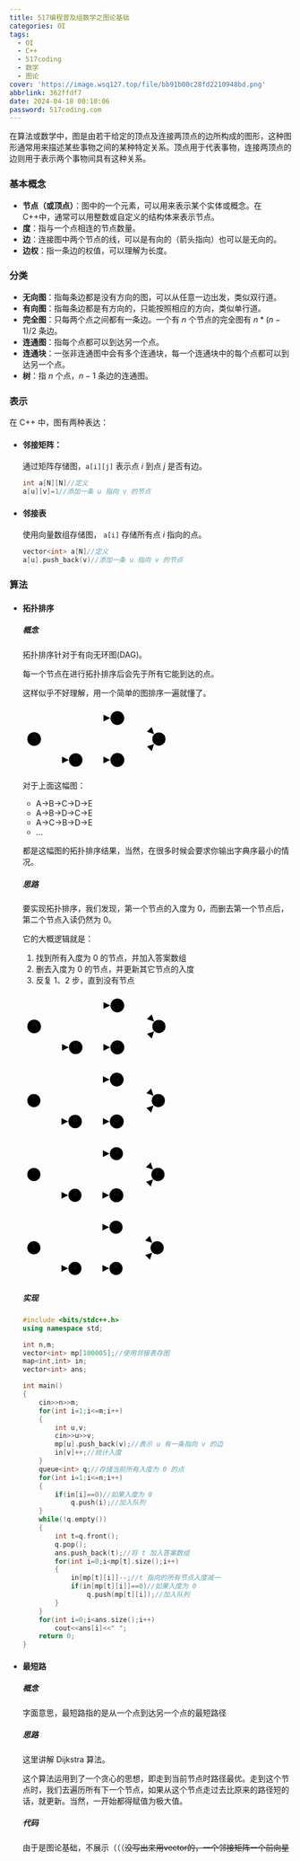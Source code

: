 ```yaml
---
title: 517编程普及组数学之图论基础
categories: OI
tags:
  - OI
  - C++
  - 517coding
  - 数学
  - 图论
cover: 'https://image.wsq127.top/file/bb91b00c28fd2210948bd.png'
abbrlink: 362ffdf7
date: 2024-04-18 00:10:06
password: 517coding.com
---
```

在算法或数学中，图是由若干给定的顶点及连接两顶点的边所构成的图形，这种图形通常用来描述某些事物之间的某种特定关系。顶点用于代表事物，连接两顶点的边则用于表示两个事物间具有这种关系。

### 基本概念

* **节点（或顶点）**：图中的一个元素，可以用来表示某个实体或概念。在C++中，通常可以用整数或自定义的结构体来表示节点。
* **度**：指与一个点相连的节点数量。
* **边**：连接图中两个节点的线，可以是有向的（箭头指向）也可以是无向的。
* **边权**：指一条边的权值，可以理解为长度。

### 分类

* **无向图**：指每条边都是没有方向的图，可以从任意一边出发，类似双行道。
* **有向图**：指每条边都是有方向的，只能按照相应的方向，类似单行道。
* **完全图**：只每两个点之间都有一条边。一个有 $n$ 个节点的完全图有 $n*(n-1)/2$ 条边。
* **连通图**：指每个点都可以到达另一个点。
* **连通块**：一张非连通图中会有多个连通块，每一个连通块中的每个点都可以到达另一个点。
* **树**：指 $n$ 个点，$n-1$ 条边的连通图。

### 表示

在 C++ 中，图有两种表达：

* #### 邻接矩阵：

    通过矩阵存储图，`a[i][j]` 表示点 $i$ 到点 $j$​ 是否有边。

    ```c++
    int a[N][N]//定义
    a[u][v]=1//添加一条 u 指向 v 的节点
    ```

    

* #### 邻接表

    使用向量数组存储图， `a[i]` 存储所有点 $i$​​ 指向的点。

    ```C++
    vector<int> a[N]//定义
    a[u].push_back(v)//添加一条 u 指向 v 的节点
    ```

    

### 算法

* #### 拓扑排序

    ##### 概念

    拓扑排序针对于有向无环图(DAG)。

    每一个节点在进行拓扑排序后会先于所有它能到达的点。

    这样似乎不好理解，用一个简单的图排序一遍就懂了。

    <svg id="mermaidChart0" width="100%" xmlns="http://www.w3.org/2000/svg" xmlns:xlink="http://www.w3.org/1999/xlink" style="max-width: 262.875px; margin: auto;" viewBox="-8 -9.3125 262.875 117.88671875" role="graphics-document document" aria-roledescription="flowchart-v2"><style>#mermaidChart0{font-family:"trebuchet ms",verdana,arial,sans-serif;font-size:16px;fill:#ccc;}#mermaidChart0 .error-icon{fill:#a44141;}#mermaidChart0 .error-text{fill:#ddd;stroke:#ddd;}#mermaidChart0 .edge-thickness-normal{stroke-width:2px;}#mermaidChart0 .edge-thickness-thick{stroke-width:3.5px;}#mermaidChart0 .edge-pattern-solid{stroke-dasharray:0;}#mermaidChart0 .edge-pattern-dashed{stroke-dasharray:3;}#mermaidChart0 .edge-pattern-dotted{stroke-dasharray:2;}#mermaidChart0 .marker{fill:lightgrey;stroke:lightgrey;}#mermaidChart0 .marker.cross{stroke:lightgrey;}#mermaidChart0 svg{font-family:"trebuchet ms",verdana,arial,sans-serif;font-size:16px;}#mermaidChart0 .label{font-family:"trebuchet ms",verdana,arial,sans-serif;color:#ccc;}#mermaidChart0 .cluster-label text{fill:#F9FFFE;}#mermaidChart0 .cluster-label span,#mermaidChart0 p{color:#F9FFFE;}#mermaidChart0 .label text,#mermaidChart0 span,#mermaidChart0 p{fill:#ccc;color:#ccc;}#mermaidChart0 .node rect,#mermaidChart0 .node circle,#mermaidChart0 .node ellipse,#mermaidChart0 .node polygon,#mermaidChart0 .node path{fill:#1f2020;stroke:#81B1DB;stroke-width:1px;}#mermaidChart0 .flowchart-label text{text-anchor:middle;}#mermaidChart0 .node .label{text-align:center;}#mermaidChart0 .node.clickable{cursor:pointer;}#mermaidChart0 .arrowheadPath{fill:lightgrey;}#mermaidChart0 .edgePath .path{stroke:lightgrey;stroke-width:2.0px;}#mermaidChart0 .flowchart-link{stroke:lightgrey;fill:none;}#mermaidChart0 .edgeLabel{background-color:hsl(0, 0%, 34.4117647059%);text-align:center;}#mermaidChart0 .edgeLabel rect{opacity:0.5;background-color:hsl(0, 0%, 34.4117647059%);fill:hsl(0, 0%, 34.4117647059%);}#mermaidChart0 .labelBkg{background-color:rgba(87.75, 87.75, 87.75, 0.5);}#mermaidChart0 .cluster rect{fill:hsl(180, 1.5873015873%, 28.3529411765%);stroke:rgba(255, 255, 255, 0.25);stroke-width:1px;}#mermaidChart0 .cluster text{fill:#F9FFFE;}#mermaidChart0 .cluster span,#mermaidChart0 p{color:#F9FFFE;}#mermaidChart0 div.mermaidTooltip{position:absolute;text-align:center;max-width:200px;padding:2px;font-family:"trebuchet ms",verdana,arial,sans-serif;font-size:12px;background:hsl(20, 1.5873015873%, 12.3529411765%);border:1px solid rgba(255, 255, 255, 0.25);border-radius:2px;pointer-events:none;z-index:100;}#mermaidChart0 .flowchartTitleText{text-anchor:middle;font-size:18px;fill:#ccc;}#mermaidChart0 :root{--mermaid-alt-font-family:sans-serif;}</style><g><marker id="mermaidChart0_flowchart-pointEnd" class="marker flowchart" viewBox="0 0 10 10" refX="6" refY="5" markerUnits="userSpaceOnUse" markerWidth="12" markerHeight="12" orient="auto"><path d="M 0 0 L 10 5 L 0 10 z" class="arrowMarkerPath" style="stroke-width: 1; stroke-dasharray: 1, 0;"></path></marker><marker id="mermaidChart0_flowchart-pointStart" class="marker flowchart" viewBox="0 0 10 10" refX="4.5" refY="5" markerUnits="userSpaceOnUse" markerWidth="12" markerHeight="12" orient="auto"><path d="M 0 5 L 10 10 L 10 0 z" class="arrowMarkerPath" style="stroke-width: 1; stroke-dasharray: 1, 0;"></path></marker><marker id="mermaidChart0_flowchart-circleEnd" class="marker flowchart" viewBox="0 0 10 10" refX="11" refY="5" markerUnits="userSpaceOnUse" markerWidth="11" markerHeight="11" orient="auto"><circle cx="5" cy="5" r="5" class="arrowMarkerPath" style="stroke-width: 1; stroke-dasharray: 1, 0;"></circle></marker><marker id="mermaidChart0_flowchart-circleStart" class="marker flowchart" viewBox="0 0 10 10" refX="-1" refY="5" markerUnits="userSpaceOnUse" markerWidth="11" markerHeight="11" orient="auto"><circle cx="5" cy="5" r="5" class="arrowMarkerPath" style="stroke-width: 1; stroke-dasharray: 1, 0;"></circle></marker><marker id="mermaidChart0_flowchart-crossEnd" class="marker cross flowchart" viewBox="0 0 11 11" refX="12" refY="5.2" markerUnits="userSpaceOnUse" markerWidth="11" markerHeight="11" orient="auto"><path d="M 1,1 l 9,9 M 10,1 l -9,9" class="arrowMarkerPath" style="stroke-width: 2; stroke-dasharray: 1, 0;"></path></marker><marker id="mermaidChart0_flowchart-crossStart" class="marker cross flowchart" viewBox="0 0 11 11" refX="-1" refY="5.2" markerUnits="userSpaceOnUse" markerWidth="11" markerHeight="11" orient="auto"><path d="M 1,1 l 9,9 M 10,1 l -9,9" class="arrowMarkerPath" style="stroke-width: 2; stroke-dasharray: 1, 0;"></path></marker><g class="root"><g class="clusters"></g><g class="edgePaths"><path d="M20.844,58.286L49.438,86.977L69.138,86.977" id="L-A-B-0" class=" edge-thickness-normal edge-pattern-solid flowchart-link LS-A LE-B" style="fill:none;" marker-end="url(#mermaidChart0_flowchart-pointEnd)"></path><path d="M20.844,40.976L49.438,12.285L86.465,12.285L123.492,12.285L143.313,12.285" id="L-A-C-0" class=" edge-thickness-normal edge-pattern-solid flowchart-link LS-A LE-C" style="fill:none;" marker-end="url(#mermaidChart0_flowchart-pointEnd)"></path><path d="M98.492,86.977L123.492,86.977L143.192,86.977" id="L-B-D-0" class=" edge-thickness-normal edge-pattern-solid flowchart-link LS-B LE-D" style="fill:none;" marker-end="url(#mermaidChart0_flowchart-pointEnd)"></path><path d="M173.184,12.285L198.305,12.285L223.101,37.459" id="L-C-E-0" class=" edge-thickness-normal edge-pattern-solid flowchart-link LS-C LE-E" style="fill:none;" marker-end="url(#mermaidChart0_flowchart-pointEnd)"></path><path d="M173.305,86.977L198.305,86.977L223.101,61.803" id="L-D-E-0" class=" edge-thickness-normal edge-pattern-solid flowchart-link LS-D LE-E" style="fill:none;" marker-end="url(#mermaidChart0_flowchart-pointEnd)"></path></g><g class="edgeLabels"><g class="edgeLabel"><g class="label" transform="translate(0, 0)"><foreignObject width="0" height="0"><div xmlns="http://www.w3.org/1999/xhtml" style="display: inline-block; white-space: nowrap;"><span class="edgeLabel"></span></div></foreignObject></g></g><g class="edgeLabel"><g class="label" transform="translate(0, 0)"><foreignObject width="0" height="0"><div xmlns="http://www.w3.org/1999/xhtml" style="display: inline-block; white-space: nowrap;"><span class="edgeLabel"></span></div></foreignObject></g></g><g class="edgeLabel"><g class="label" transform="translate(0, 0)"><foreignObject width="0" height="0"><div xmlns="http://www.w3.org/1999/xhtml" style="display: inline-block; white-space: nowrap;"><span class="edgeLabel"></span></div></foreignObject></g></g><g class="edgeLabel"><g class="label" transform="translate(0, 0)"><foreignObject width="0" height="0"><div xmlns="http://www.w3.org/1999/xhtml" style="display: inline-block; white-space: nowrap;"><span class="edgeLabel"></span></div></foreignObject></g></g><g class="edgeLabel"><g class="label" transform="translate(0, 0)"><foreignObject width="0" height="0"><div xmlns="http://www.w3.org/1999/xhtml" style="display: inline-block; white-space: nowrap;"><span class="edgeLabel"></span></div></foreignObject></g></g></g><g class="nodes"><g class="node default default flowchart-label" id="flowchart-A-0" transform="translate(12.21875, 49.630859375)"><circle style="" rx="0" ry="0" r="12.21875" width="24.4375" height="42.1953125"></circle><g class="label" style="" transform="translate(-4.71875, -13.59765625)"><rect></rect><foreignObject width="9.4375" height="27.1953125"><div xmlns="http://www.w3.org/1999/xhtml" style="display: inline-block; white-space: nowrap;"><span class="nodeLabel">A</span></div></foreignObject></g></g><g class="node default default flowchart-label" id="flowchart-B-1" transform="translate(86.46484375, 86.9765625)"><circle style="" rx="0" ry="0" r="12.02734375" width="24.0546875" height="42.1953125"></circle><g class="label" style="" transform="translate(-4.52734375, -13.59765625)"><rect></rect><foreignObject width="9.0546875" height="27.1953125"><div xmlns="http://www.w3.org/1999/xhtml" style="display: inline-block; white-space: nowrap;"><span class="nodeLabel">B</span></div></foreignObject></g></g><g class="node default default flowchart-label" id="flowchart-C-2" transform="translate(160.8984375, 12.28515625)"><circle style="" rx="0" ry="0" r="12.28515625" width="24.5703125" height="42.1953125"></circle><g class="label" style="" transform="translate(-4.78515625, -13.59765625)"><rect></rect><foreignObject width="9.5703125" height="27.1953125"><div xmlns="http://www.w3.org/1999/xhtml" style="display: inline-block; white-space: nowrap;"><span class="nodeLabel">C</span></div></foreignObject></g></g><g class="node default default flowchart-label" id="flowchart-D-3" transform="translate(160.8984375, 86.9765625)"><circle style="" rx="0" ry="0" r="12.40625" width="24.8125" height="42.1953125"></circle><g class="label" style="" transform="translate(-4.90625, -13.59765625)"><rect></rect><foreignObject width="9.8125" height="27.1953125"><div xmlns="http://www.w3.org/1999/xhtml" style="display: inline-block; white-space: nowrap;"><span class="nodeLabel">D</span></div></foreignObject></g></g><g class="node default default flowchart-label" id="flowchart-E-4" transform="translate(235.08984375, 49.630859375)"><circle style="" rx="0" ry="0" r="11.78515625" width="23.5703125" height="42.1953125"></circle><g class="label" style="" transform="translate(-4.28515625, -13.59765625)"><rect></rect><foreignObject width="8.5703125" height="27.1953125"><div xmlns="http://www.w3.org/1999/xhtml" style="display: inline-block; white-space: nowrap;"><span class="nodeLabel">E</span></div></foreignObject></g></g></g></g></g></svg>

    

    对于上面这幅图：

    * A->B->C->D->E
    * A->B->D->C->E
    * A->C->B->D->E
    * ...

    都是这幅图的拓扑排序结果，当然，在很多时候会要求你输出字典序最小的情况。

    ##### 思路

    要实现拓扑排序，我们发现，第一个节点的入度为 $0$，而删去第一个节点后，第二个节点入读仍然为 $0$。

    它的大概逻辑就是：

    1. 找到所有入度为 $0$ 的节点，并加入答案数组
    2. 删去入度为 $0$ 的节点，并更新其它节点的入度
    3. 反复 1、2 步，直到没有节点

    <svg id="mermaidChart3" width="100%" xmlns="http://www.w3.org/2000/svg" xmlns:xlink="http://www.w3.org/1999/xlink" style="max-width: 262.875px; margin: auto;" viewBox="-8 -9.3125 262.875 117.88671875" role="graphics-document document" aria-roledescription="flowchart-v2"><style>#mermaidChart3{font-family:"trebuchet ms",verdana,arial,sans-serif;font-size:16px;fill:#ccc;}#mermaidChart3 .error-icon{fill:#a44141;}#mermaidChart3 .error-text{fill:#ddd;stroke:#ddd;}#mermaidChart3 .edge-thickness-normal{stroke-width:2px;}#mermaidChart3 .edge-thickness-thick{stroke-width:3.5px;}#mermaidChart3 .edge-pattern-solid{stroke-dasharray:0;}#mermaidChart3 .edge-pattern-dashed{stroke-dasharray:3;}#mermaidChart3 .edge-pattern-dotted{stroke-dasharray:2;}#mermaidChart3 .marker{fill:lightgrey;stroke:lightgrey;}#mermaidChart3 .marker.cross{stroke:lightgrey;}#mermaidChart3 svg{font-family:"trebuchet ms",verdana,arial,sans-serif;font-size:16px;}#mermaidChart3 .label{font-family:"trebuchet ms",verdana,arial,sans-serif;color:#ccc;}#mermaidChart3 .cluster-label text{fill:#F9FFFE;}#mermaidChart3 .cluster-label span,#mermaidChart3 p{color:#F9FFFE;}#mermaidChart3 .label text,#mermaidChart3 span,#mermaidChart3 p{fill:#ccc;color:#ccc;}#mermaidChart3 .node rect,#mermaidChart3 .node circle,#mermaidChart3 .node ellipse,#mermaidChart3 .node polygon,#mermaidChart3 .node path{fill:#1f2020;stroke:#81B1DB;stroke-width:1px;}#mermaidChart3 .flowchart-label text{text-anchor:middle;}#mermaidChart3 .node .label{text-align:center;}#mermaidChart3 .node.clickable{cursor:pointer;}#mermaidChart3 .arrowheadPath{fill:lightgrey;}#mermaidChart3 .edgePath .path{stroke:lightgrey;stroke-width:2.0px;}#mermaidChart3 .flowchart-link{stroke:lightgrey;fill:none;}#mermaidChart3 .edgeLabel{background-color:hsl(0, 0%, 34.4117647059%);text-align:center;}#mermaidChart3 .edgeLabel rect{opacity:0.5;background-color:hsl(0, 0%, 34.4117647059%);fill:hsl(0, 0%, 34.4117647059%);}#mermaidChart3 .labelBkg{background-color:rgba(87.75, 87.75, 87.75, 0.5);}#mermaidChart3 .cluster rect{fill:hsl(180, 1.5873015873%, 28.3529411765%);stroke:rgba(255, 255, 255, 0.25);stroke-width:1px;}#mermaidChart3 .cluster text{fill:#F9FFFE;}#mermaidChart3 .cluster span,#mermaidChart3 p{color:#F9FFFE;}#mermaidChart3 div.mermaidTooltip{position:absolute;text-align:center;max-width:200px;padding:2px;font-family:"trebuchet ms",verdana,arial,sans-serif;font-size:12px;background:hsl(20, 1.5873015873%, 12.3529411765%);border:1px solid rgba(255, 255, 255, 0.25);border-radius:2px;pointer-events:none;z-index:100;}#mermaidChart3 .flowchartTitleText{text-anchor:middle;font-size:18px;fill:#ccc;}#mermaidChart3 :root{--mermaid-alt-font-family:sans-serif;}</style><g><marker id="mermaidChart3_flowchart-pointEnd" class="marker flowchart" viewBox="0 0 10 10" refX="6" refY="5" markerUnits="userSpaceOnUse" markerWidth="12" markerHeight="12" orient="auto"><path d="M 0 0 L 10 5 L 0 10 z" class="arrowMarkerPath" style="stroke-width: 1; stroke-dasharray: 1, 0;"></path></marker><marker id="mermaidChart3_flowchart-pointStart" class="marker flowchart" viewBox="0 0 10 10" refX="4.5" refY="5" markerUnits="userSpaceOnUse" markerWidth="12" markerHeight="12" orient="auto"><path d="M 0 5 L 10 10 L 10 0 z" class="arrowMarkerPath" style="stroke-width: 1; stroke-dasharray: 1, 0;"></path></marker><marker id="mermaidChart3_flowchart-circleEnd" class="marker flowchart" viewBox="0 0 10 10" refX="11" refY="5" markerUnits="userSpaceOnUse" markerWidth="11" markerHeight="11" orient="auto"><circle cx="5" cy="5" r="5" class="arrowMarkerPath" style="stroke-width: 1; stroke-dasharray: 1, 0;"></circle></marker><marker id="mermaidChart3_flowchart-circleStart" class="marker flowchart" viewBox="0 0 10 10" refX="-1" refY="5" markerUnits="userSpaceOnUse" markerWidth="11" markerHeight="11" orient="auto"><circle cx="5" cy="5" r="5" class="arrowMarkerPath" style="stroke-width: 1; stroke-dasharray: 1, 0;"></circle></marker><marker id="mermaidChart3_flowchart-crossEnd" class="marker cross flowchart" viewBox="0 0 11 11" refX="12" refY="5.2" markerUnits="userSpaceOnUse" markerWidth="11" markerHeight="11" orient="auto"><path d="M 1,1 l 9,9 M 10,1 l -9,9" class="arrowMarkerPath" style="stroke-width: 2; stroke-dasharray: 1, 0;"></path></marker><marker id="mermaidChart3_flowchart-crossStart" class="marker cross flowchart" viewBox="0 0 11 11" refX="-1" refY="5.2" markerUnits="userSpaceOnUse" markerWidth="11" markerHeight="11" orient="auto"><path d="M 1,1 l 9,9 M 10,1 l -9,9" class="arrowMarkerPath" style="stroke-width: 2; stroke-dasharray: 1, 0;"></path></marker><g class="root"><g class="clusters"></g><g class="edgePaths"><path d="M20.844,58.286L49.438,86.977L69.138,86.977" id="L-A-B-0" class=" edge-thickness-normal edge-pattern-solid flowchart-link LS-A LE-B" style="fill:none;" marker-end="url(#mermaidChart3_flowchart-pointEnd)"></path><path d="M20.844,40.976L49.438,12.285L86.465,12.285L123.492,12.285L143.313,12.285" id="L-A-C-0" class=" edge-thickness-normal edge-pattern-solid flowchart-link LS-A LE-C" style="fill:none;" marker-end="url(#mermaidChart3_flowchart-pointEnd)"></path><path d="M98.492,86.977L123.492,86.977L143.192,86.977" id="L-B-D-0" class=" edge-thickness-normal edge-pattern-solid flowchart-link LS-B LE-D" style="fill:none;" marker-end="url(#mermaidChart3_flowchart-pointEnd)"></path><path d="M173.184,12.285L198.305,12.285L223.101,37.459" id="L-C-E-0" class=" edge-thickness-normal edge-pattern-solid flowchart-link LS-C LE-E" style="fill:none;" marker-end="url(#mermaidChart3_flowchart-pointEnd)"></path><path d="M173.305,86.977L198.305,86.977L223.101,61.803" id="L-D-E-0" class=" edge-thickness-normal edge-pattern-solid flowchart-link LS-D LE-E" style="fill:none;" marker-end="url(#mermaidChart3_flowchart-pointEnd)"></path></g><g class="edgeLabels"><g class="edgeLabel"><g class="label" transform="translate(0, 0)"><foreignObject width="0" height="0"><div xmlns="http://www.w3.org/1999/xhtml" style="display: inline-block; white-space: nowrap;"><span class="edgeLabel"></span></div></foreignObject></g></g><g class="edgeLabel"><g class="label" transform="translate(0, 0)"><foreignObject width="0" height="0"><div xmlns="http://www.w3.org/1999/xhtml" style="display: inline-block; white-space: nowrap;"><span class="edgeLabel"></span></div></foreignObject></g></g><g class="edgeLabel"><g class="label" transform="translate(0, 0)"><foreignObject width="0" height="0"><div xmlns="http://www.w3.org/1999/xhtml" style="display: inline-block; white-space: nowrap;"><span class="edgeLabel"></span></div></foreignObject></g></g><g class="edgeLabel"><g class="label" transform="translate(0, 0)"><foreignObject width="0" height="0"><div xmlns="http://www.w3.org/1999/xhtml" style="display: inline-block; white-space: nowrap;"><span class="edgeLabel"></span></div></foreignObject></g></g><g class="edgeLabel"><g class="label" transform="translate(0, 0)"><foreignObject width="0" height="0"><div xmlns="http://www.w3.org/1999/xhtml" style="display: inline-block; white-space: nowrap;"><span class="edgeLabel"></span></div></foreignObject></g></g></g><g class="nodes"><g class="node default default flowchart-label" id="flowchart-A-45" transform="translate(12.21875, 49.630859375)"><circle style="" rx="0" ry="0" r="12.21875" width="24.4375" height="42.1953125"></circle><g class="label" style="" transform="translate(-4.71875, -13.59765625)"><rect></rect><foreignObject width="9.4375" height="27.1953125"><div xmlns="http://www.w3.org/1999/xhtml" style="display: inline-block; white-space: nowrap;"><span class="nodeLabel">A</span></div></foreignObject></g></g><g class="node default default flowchart-label" id="flowchart-B-46" transform="translate(86.46484375, 86.9765625)"><circle style="" rx="0" ry="0" r="12.02734375" width="24.0546875" height="42.1953125"></circle><g class="label" style="" transform="translate(-4.52734375, -13.59765625)"><rect></rect><foreignObject width="9.0546875" height="27.1953125"><div xmlns="http://www.w3.org/1999/xhtml" style="display: inline-block; white-space: nowrap;"><span class="nodeLabel">B</span></div></foreignObject></g></g><g class="node default default flowchart-label" id="flowchart-C-47" transform="translate(160.8984375, 12.28515625)"><circle style="" rx="0" ry="0" r="12.28515625" width="24.5703125" height="42.1953125"></circle><g class="label" style="" transform="translate(-4.78515625, -13.59765625)"><rect></rect><foreignObject width="9.5703125" height="27.1953125"><div xmlns="http://www.w3.org/1999/xhtml" style="display: inline-block; white-space: nowrap;"><span class="nodeLabel">C</span></div></foreignObject></g></g><g class="node default default flowchart-label" id="flowchart-D-48" transform="translate(160.8984375, 86.9765625)"><circle style="" rx="0" ry="0" r="12.40625" width="24.8125" height="42.1953125"></circle><g class="label" style="" transform="translate(-4.90625, -13.59765625)"><rect></rect><foreignObject width="9.8125" height="27.1953125"><div xmlns="http://www.w3.org/1999/xhtml" style="display: inline-block; white-space: nowrap;"><span class="nodeLabel">D</span></div></foreignObject></g></g><g class="node default default flowchart-label" id="flowchart-E-49" transform="translate(235.08984375, 49.630859375)"><circle style="" rx="0" ry="0" r="11.78515625" width="23.5703125" height="42.1953125"></circle><g class="label" style="" transform="translate(-4.28515625, -13.59765625)"><rect></rect><foreignObject width="8.5703125" height="27.1953125"><div xmlns="http://www.w3.org/1999/xhtml" style="display: inline-block; white-space: nowrap;"><span class="nodeLabel">E</span></div></foreignObject></g></g></g></g></g></svg>

    <svg id="mermaidChart4" width="100%" xmlns="http://www.w3.org/2000/svg" xmlns:xlink="http://www.w3.org/1999/xlink" style="max-width: 261.828px; margin: auto;" viewBox="-8 -9.3125 261.828125 117.88671875" role="graphics-document document" aria-roledescription="flowchart-v2"><style>#mermaidChart4{font-family:"trebuchet ms",verdana,arial,sans-serif;font-size:16px;fill:#ccc;}#mermaidChart4 .error-icon{fill:#a44141;}#mermaidChart4 .error-text{fill:#ddd;stroke:#ddd;}#mermaidChart4 .edge-thickness-normal{stroke-width:2px;}#mermaidChart4 .edge-thickness-thick{stroke-width:3.5px;}#mermaidChart4 .edge-pattern-solid{stroke-dasharray:0;}#mermaidChart4 .edge-pattern-dashed{stroke-dasharray:3;}#mermaidChart4 .edge-pattern-dotted{stroke-dasharray:2;}#mermaidChart4 .marker{fill:lightgrey;stroke:lightgrey;}#mermaidChart4 .marker.cross{stroke:lightgrey;}#mermaidChart4 svg{font-family:"trebuchet ms",verdana,arial,sans-serif;font-size:16px;}#mermaidChart4 .label{font-family:"trebuchet ms",verdana,arial,sans-serif;color:#ccc;}#mermaidChart4 .cluster-label text{fill:#F9FFFE;}#mermaidChart4 .cluster-label span,#mermaidChart4 p{color:#F9FFFE;}#mermaidChart4 .label text,#mermaidChart4 span,#mermaidChart4 p{fill:#ccc;color:#ccc;}#mermaidChart4 .node rect,#mermaidChart4 .node circle,#mermaidChart4 .node ellipse,#mermaidChart4 .node polygon,#mermaidChart4 .node path{fill:#1f2020;stroke:#81B1DB;stroke-width:1px;}#mermaidChart4 .flowchart-label text{text-anchor:middle;}#mermaidChart4 .node .label{text-align:center;}#mermaidChart4 .node.clickable{cursor:pointer;}#mermaidChart4 .arrowheadPath{fill:lightgrey;}#mermaidChart4 .edgePath .path{stroke:lightgrey;stroke-width:2.0px;}#mermaidChart4 .flowchart-link{stroke:lightgrey;fill:none;}#mermaidChart4 .edgeLabel{background-color:hsl(0, 0%, 34.4117647059%);text-align:center;}#mermaidChart4 .edgeLabel rect{opacity:0.5;background-color:hsl(0, 0%, 34.4117647059%);fill:hsl(0, 0%, 34.4117647059%);}#mermaidChart4 .labelBkg{background-color:rgba(87.75, 87.75, 87.75, 0.5);}#mermaidChart4 .cluster rect{fill:hsl(180, 1.5873015873%, 28.3529411765%);stroke:rgba(255, 255, 255, 0.25);stroke-width:1px;}#mermaidChart4 .cluster text{fill:#F9FFFE;}#mermaidChart4 .cluster span,#mermaidChart4 p{color:#F9FFFE;}#mermaidChart4 div.mermaidTooltip{position:absolute;text-align:center;max-width:200px;padding:2px;font-family:"trebuchet ms",verdana,arial,sans-serif;font-size:12px;background:hsl(20, 1.5873015873%, 12.3529411765%);border:1px solid rgba(255, 255, 255, 0.25);border-radius:2px;pointer-events:none;z-index:100;}#mermaidChart4 .flowchartTitleText{text-anchor:middle;font-size:18px;fill:#ccc;}#mermaidChart4 :root{--mermaid-alt-font-family:sans-serif;}</style><g><marker id="mermaidChart4_flowchart-pointEnd" class="marker flowchart" viewBox="0 0 10 10" refX="6" refY="5" markerUnits="userSpaceOnUse" markerWidth="12" markerHeight="12" orient="auto"><path d="M 0 0 L 10 5 L 0 10 z" class="arrowMarkerPath" style="stroke-width: 1; stroke-dasharray: 1, 0;"></path></marker><marker id="mermaidChart4_flowchart-pointStart" class="marker flowchart" viewBox="0 0 10 10" refX="4.5" refY="5" markerUnits="userSpaceOnUse" markerWidth="12" markerHeight="12" orient="auto"><path d="M 0 5 L 10 10 L 10 0 z" class="arrowMarkerPath" style="stroke-width: 1; stroke-dasharray: 1, 0;"></path></marker><marker id="mermaidChart4_flowchart-circleEnd" class="marker flowchart" viewBox="0 0 10 10" refX="11" refY="5" markerUnits="userSpaceOnUse" markerWidth="11" markerHeight="11" orient="auto"><circle cx="5" cy="5" r="5" class="arrowMarkerPath" style="stroke-width: 1; stroke-dasharray: 1, 0;"></circle></marker><marker id="mermaidChart4_flowchart-circleStart" class="marker flowchart" viewBox="0 0 10 10" refX="-1" refY="5" markerUnits="userSpaceOnUse" markerWidth="11" markerHeight="11" orient="auto"><circle cx="5" cy="5" r="5" class="arrowMarkerPath" style="stroke-width: 1; stroke-dasharray: 1, 0;"></circle></marker><marker id="mermaidChart4_flowchart-crossEnd" class="marker cross flowchart" viewBox="0 0 11 11" refX="12" refY="5.2" markerUnits="userSpaceOnUse" markerWidth="11" markerHeight="11" orient="auto"><path d="M 1,1 l 9,9 M 10,1 l -9,9" class="arrowMarkerPath" style="stroke-width: 2; stroke-dasharray: 1, 0;"></path></marker><marker id="mermaidChart4_flowchart-crossStart" class="marker cross flowchart" viewBox="0 0 11 11" refX="-1" refY="5.2" markerUnits="userSpaceOnUse" markerWidth="11" markerHeight="11" orient="auto"><path d="M 1,1 l 9,9 M 10,1 l -9,9" class="arrowMarkerPath" style="stroke-width: 2; stroke-dasharray: 1, 0;"></path></marker><g class="root"><g class="clusters"></g><g class="edgePaths"><path d="M19.892,57.973L48.391,86.977L68.091,86.977" id="L-A-B-0" class=" edge-thickness-normal edge-pattern-dotted flowchart-link LS-A LE-B" style="fill:none;stroke-width:2px;stroke-dasharray:3;" marker-end="url(#mermaidChart4_flowchart-pointEnd)"></path><path d="M19.892,41.289L48.391,12.285L85.418,12.285L122.445,12.285L142.266,12.285" id="L-A-C-0" class=" edge-thickness-normal edge-pattern-dotted flowchart-link LS-A LE-C" style="fill:none;stroke-width:2px;stroke-dasharray:3;" marker-end="url(#mermaidChart4_flowchart-pointEnd)"></path><path d="M97.445,86.977L122.445,86.977L142.145,86.977" id="L-B-D-0" class=" edge-thickness-normal edge-pattern-solid flowchart-link LS-B LE-D" style="fill:none;" marker-end="url(#mermaidChart4_flowchart-pointEnd)"></path><path d="M172.137,12.285L197.258,12.285L222.054,37.459" id="L-C-E-0" class=" edge-thickness-normal edge-pattern-solid flowchart-link LS-C LE-E" style="fill:none;" marker-end="url(#mermaidChart4_flowchart-pointEnd)"></path><path d="M172.258,86.977L197.258,86.977L222.054,61.803" id="L-D-E-0" class=" edge-thickness-normal edge-pattern-solid flowchart-link LS-D LE-E" style="fill:none;" marker-end="url(#mermaidChart4_flowchart-pointEnd)"></path></g><g class="edgeLabels"><g class="edgeLabel"><g class="label" transform="translate(0, 0)"><foreignObject width="0" height="0"><div xmlns="http://www.w3.org/1999/xhtml" style="display: inline-block; white-space: nowrap;"><span class="edgeLabel"></span></div></foreignObject></g></g><g class="edgeLabel"><g class="label" transform="translate(0, 0)"><foreignObject width="0" height="0"><div xmlns="http://www.w3.org/1999/xhtml" style="display: inline-block; white-space: nowrap;"><span class="edgeLabel"></span></div></foreignObject></g></g><g class="edgeLabel"><g class="label" transform="translate(0, 0)"><foreignObject width="0" height="0"><div xmlns="http://www.w3.org/1999/xhtml" style="display: inline-block; white-space: nowrap;"><span class="edgeLabel"></span></div></foreignObject></g></g><g class="edgeLabel"><g class="label" transform="translate(0, 0)"><foreignObject width="0" height="0"><div xmlns="http://www.w3.org/1999/xhtml" style="display: inline-block; white-space: nowrap;"><span class="edgeLabel"></span></div></foreignObject></g></g><g class="edgeLabel"><g class="label" transform="translate(0, 0)"><foreignObject width="0" height="0"><div xmlns="http://www.w3.org/1999/xhtml" style="display: inline-block; white-space: nowrap;"><span class="edgeLabel"></span></div></foreignObject></g></g></g><g class="nodes"><g class="node default default flowchart-label" id="flowchart-A-60" transform="translate(11.6953125, 49.630859375)"><circle style="" rx="0" ry="0" r="11.6953125" width="23.390625" height="42.1953125"></circle><g class="label" style="" transform="translate(-4.1953125, -13.59765625)"><rect></rect><foreignObject width="8.390625" height="27.1953125"><div xmlns="http://www.w3.org/1999/xhtml" style="display: inline-block; white-space: nowrap;"><span class="nodeLabel">1</span></div></foreignObject></g></g><g class="node default default flowchart-label" id="flowchart-B-61" transform="translate(85.41796875, 86.9765625)"><circle style="" rx="0" ry="0" r="12.02734375" width="24.0546875" height="42.1953125"></circle><g class="label" style="" transform="translate(-4.52734375, -13.59765625)"><rect></rect><foreignObject width="9.0546875" height="27.1953125"><div xmlns="http://www.w3.org/1999/xhtml" style="display: inline-block; white-space: nowrap;"><span class="nodeLabel">B</span></div></foreignObject></g></g><g class="node default default flowchart-label" id="flowchart-C-62" transform="translate(159.8515625, 12.28515625)"><circle style="" rx="0" ry="0" r="12.28515625" width="24.5703125" height="42.1953125"></circle><g class="label" style="" transform="translate(-4.78515625, -13.59765625)"><rect></rect><foreignObject width="9.5703125" height="27.1953125"><div xmlns="http://www.w3.org/1999/xhtml" style="display: inline-block; white-space: nowrap;"><span class="nodeLabel">C</span></div></foreignObject></g></g><g class="node default default flowchart-label" id="flowchart-D-63" transform="translate(159.8515625, 86.9765625)"><circle style="" rx="0" ry="0" r="12.40625" width="24.8125" height="42.1953125"></circle><g class="label" style="" transform="translate(-4.90625, -13.59765625)"><rect></rect><foreignObject width="9.8125" height="27.1953125"><div xmlns="http://www.w3.org/1999/xhtml" style="display: inline-block; white-space: nowrap;"><span class="nodeLabel">D</span></div></foreignObject></g></g><g class="node default default flowchart-label" id="flowchart-E-64" transform="translate(234.04296875, 49.630859375)"><circle style="" rx="0" ry="0" r="11.78515625" width="23.5703125" height="42.1953125"></circle><g class="label" style="" transform="translate(-4.28515625, -13.59765625)"><rect></rect><foreignObject width="8.5703125" height="27.1953125"><div xmlns="http://www.w3.org/1999/xhtml" style="display: inline-block; white-space: nowrap;"><span class="nodeLabel">E</span></div></foreignObject></g></g></g></g></g></svg>

    <svg id="mermaidChart5" width="100%" xmlns="http://www.w3.org/2000/svg" xmlns:xlink="http://www.w3.org/1999/xlink" style="max-width: 261.164px; margin: auto;" viewBox="-8 -9.90234375 261.1640625 117.296875" role="graphics-document document" aria-roledescription="flowchart-v2"><style>#mermaidChart5{font-family:"trebuchet ms",verdana,arial,sans-serif;font-size:16px;fill:#ccc;}#mermaidChart5 .error-icon{fill:#a44141;}#mermaidChart5 .error-text{fill:#ddd;stroke:#ddd;}#mermaidChart5 .edge-thickness-normal{stroke-width:2px;}#mermaidChart5 .edge-thickness-thick{stroke-width:3.5px;}#mermaidChart5 .edge-pattern-solid{stroke-dasharray:0;}#mermaidChart5 .edge-pattern-dashed{stroke-dasharray:3;}#mermaidChart5 .edge-pattern-dotted{stroke-dasharray:2;}#mermaidChart5 .marker{fill:lightgrey;stroke:lightgrey;}#mermaidChart5 .marker.cross{stroke:lightgrey;}#mermaidChart5 svg{font-family:"trebuchet ms",verdana,arial,sans-serif;font-size:16px;}#mermaidChart5 .label{font-family:"trebuchet ms",verdana,arial,sans-serif;color:#ccc;}#mermaidChart5 .cluster-label text{fill:#F9FFFE;}#mermaidChart5 .cluster-label span,#mermaidChart5 p{color:#F9FFFE;}#mermaidChart5 .label text,#mermaidChart5 span,#mermaidChart5 p{fill:#ccc;color:#ccc;}#mermaidChart5 .node rect,#mermaidChart5 .node circle,#mermaidChart5 .node ellipse,#mermaidChart5 .node polygon,#mermaidChart5 .node path{fill:#1f2020;stroke:#81B1DB;stroke-width:1px;}#mermaidChart5 .flowchart-label text{text-anchor:middle;}#mermaidChart5 .node .label{text-align:center;}#mermaidChart5 .node.clickable{cursor:pointer;}#mermaidChart5 .arrowheadPath{fill:lightgrey;}#mermaidChart5 .edgePath .path{stroke:lightgrey;stroke-width:2.0px;}#mermaidChart5 .flowchart-link{stroke:lightgrey;fill:none;}#mermaidChart5 .edgeLabel{background-color:hsl(0, 0%, 34.4117647059%);text-align:center;}#mermaidChart5 .edgeLabel rect{opacity:0.5;background-color:hsl(0, 0%, 34.4117647059%);fill:hsl(0, 0%, 34.4117647059%);}#mermaidChart5 .labelBkg{background-color:rgba(87.75, 87.75, 87.75, 0.5);}#mermaidChart5 .cluster rect{fill:hsl(180, 1.5873015873%, 28.3529411765%);stroke:rgba(255, 255, 255, 0.25);stroke-width:1px;}#mermaidChart5 .cluster text{fill:#F9FFFE;}#mermaidChart5 .cluster span,#mermaidChart5 p{color:#F9FFFE;}#mermaidChart5 div.mermaidTooltip{position:absolute;text-align:center;max-width:200px;padding:2px;font-family:"trebuchet ms",verdana,arial,sans-serif;font-size:12px;background:hsl(20, 1.5873015873%, 12.3529411765%);border:1px solid rgba(255, 255, 255, 0.25);border-radius:2px;pointer-events:none;z-index:100;}#mermaidChart5 .flowchartTitleText{text-anchor:middle;font-size:18px;fill:#ccc;}#mermaidChart5 :root{--mermaid-alt-font-family:sans-serif;}</style><g><marker id="mermaidChart5_flowchart-pointEnd" class="marker flowchart" viewBox="0 0 10 10" refX="6" refY="5" markerUnits="userSpaceOnUse" markerWidth="12" markerHeight="12" orient="auto"><path d="M 0 0 L 10 5 L 0 10 z" class="arrowMarkerPath" style="stroke-width: 1; stroke-dasharray: 1, 0;"></path></marker><marker id="mermaidChart5_flowchart-pointStart" class="marker flowchart" viewBox="0 0 10 10" refX="4.5" refY="5" markerUnits="userSpaceOnUse" markerWidth="12" markerHeight="12" orient="auto"><path d="M 0 5 L 10 10 L 10 0 z" class="arrowMarkerPath" style="stroke-width: 1; stroke-dasharray: 1, 0;"></path></marker><marker id="mermaidChart5_flowchart-circleEnd" class="marker flowchart" viewBox="0 0 10 10" refX="11" refY="5" markerUnits="userSpaceOnUse" markerWidth="11" markerHeight="11" orient="auto"><circle cx="5" cy="5" r="5" class="arrowMarkerPath" style="stroke-width: 1; stroke-dasharray: 1, 0;"></circle></marker><marker id="mermaidChart5_flowchart-circleStart" class="marker flowchart" viewBox="0 0 10 10" refX="-1" refY="5" markerUnits="userSpaceOnUse" markerWidth="11" markerHeight="11" orient="auto"><circle cx="5" cy="5" r="5" class="arrowMarkerPath" style="stroke-width: 1; stroke-dasharray: 1, 0;"></circle></marker><marker id="mermaidChart5_flowchart-crossEnd" class="marker cross flowchart" viewBox="0 0 11 11" refX="12" refY="5.2" markerUnits="userSpaceOnUse" markerWidth="11" markerHeight="11" orient="auto"><path d="M 1,1 l 9,9 M 10,1 l -9,9" class="arrowMarkerPath" style="stroke-width: 2; stroke-dasharray: 1, 0;"></path></marker><marker id="mermaidChart5_flowchart-crossStart" class="marker cross flowchart" viewBox="0 0 11 11" refX="-1" refY="5.2" markerUnits="userSpaceOnUse" markerWidth="11" markerHeight="11" orient="auto"><path d="M 1,1 l 9,9 M 10,1 l -9,9" class="arrowMarkerPath" style="stroke-width: 2; stroke-dasharray: 1, 0;"></path></marker><g class="root"><g class="clusters"></g><g class="edgePaths"><path d="M19.925,57.056L48.391,85.797L68.091,85.797" id="L-A-B-0" class=" edge-thickness-normal edge-pattern-dotted flowchart-link LS-A LE-B" style="fill:none;stroke-width:2px;stroke-dasharray:3;" marker-end="url(#mermaidChart5_flowchart-pointEnd)"></path><path d="M19.925,40.436L48.391,11.695L85.086,11.695L121.781,11.695L142.192,11.695" id="L-A-C-0" class=" edge-thickness-normal edge-pattern-dotted flowchart-link LS-A LE-C" style="fill:none;stroke-width:2px;stroke-dasharray:3;" marker-end="url(#mermaidChart5_flowchart-pointEnd)"></path><path d="M96.781,85.797L121.781,85.797L141.481,85.797" id="L-B-D-0" class=" edge-thickness-normal edge-pattern-dotted flowchart-link LS-B LE-D" style="fill:none;stroke-width:2px;stroke-dasharray:3;" marker-end="url(#mermaidChart5_flowchart-pointEnd)"></path><path d="M170.883,11.695L196.594,11.695L221.341,36.622" id="L-C-E-0" class=" edge-thickness-normal edge-pattern-dotted flowchart-link LS-C LE-E" style="fill:none;stroke-width:2px;stroke-dasharray:3;" marker-end="url(#mermaidChart5_flowchart-pointEnd)"></path><path d="M171.594,85.797L196.594,85.797L221.341,60.871" id="L-D-E-0" class=" edge-thickness-normal edge-pattern-solid flowchart-link LS-D LE-E" style="fill:none;" marker-end="url(#mermaidChart5_flowchart-pointEnd)"></path></g><g class="edgeLabels"><g class="edgeLabel"><g class="label" transform="translate(0, 0)"><foreignObject width="0" height="0"><div xmlns="http://www.w3.org/1999/xhtml" style="display: inline-block; white-space: nowrap;"><span class="edgeLabel"></span></div></foreignObject></g></g><g class="edgeLabel"><g class="label" transform="translate(0, 0)"><foreignObject width="0" height="0"><div xmlns="http://www.w3.org/1999/xhtml" style="display: inline-block; white-space: nowrap;"><span class="edgeLabel"></span></div></foreignObject></g></g><g class="edgeLabel"><g class="label" transform="translate(0, 0)"><foreignObject width="0" height="0"><div xmlns="http://www.w3.org/1999/xhtml" style="display: inline-block; white-space: nowrap;"><span class="edgeLabel"></span></div></foreignObject></g></g><g class="edgeLabel"><g class="label" transform="translate(0, 0)"><foreignObject width="0" height="0"><div xmlns="http://www.w3.org/1999/xhtml" style="display: inline-block; white-space: nowrap;"><span class="edgeLabel"></span></div></foreignObject></g></g><g class="edgeLabel"><g class="label" transform="translate(0, 0)"><foreignObject width="0" height="0"><div xmlns="http://www.w3.org/1999/xhtml" style="display: inline-block; white-space: nowrap;"><span class="edgeLabel"></span></div></foreignObject></g></g></g><g class="nodes"><g class="node default default flowchart-label" id="flowchart-A-75" transform="translate(11.6953125, 48.74609375)"><circle style="" rx="0" ry="0" r="11.6953125" width="23.390625" height="42.1953125"></circle><g class="label" style="" transform="translate(-4.1953125, -13.59765625)"><rect></rect><foreignObject width="8.390625" height="27.1953125"><div xmlns="http://www.w3.org/1999/xhtml" style="display: inline-block; white-space: nowrap;"><span class="nodeLabel">1</span></div></foreignObject></g></g><g class="node default default flowchart-label" id="flowchart-B-76" transform="translate(85.0859375, 85.796875)"><circle style="" rx="0" ry="0" r="11.6953125" width="23.390625" height="42.1953125"></circle><g class="label" style="" transform="translate(-4.1953125, -13.59765625)"><rect></rect><foreignObject width="8.390625" height="27.1953125"><div xmlns="http://www.w3.org/1999/xhtml" style="display: inline-block; white-space: nowrap;"><span class="nodeLabel">2</span></div></foreignObject></g></g><g class="node default default flowchart-label" id="flowchart-C-77" transform="translate(159.1875, 11.6953125)"><circle style="" rx="0" ry="0" r="11.6953125" width="23.390625" height="42.1953125"></circle><g class="label" style="" transform="translate(-4.1953125, -13.59765625)"><rect></rect><foreignObject width="8.390625" height="27.1953125"><div xmlns="http://www.w3.org/1999/xhtml" style="display: inline-block; white-space: nowrap;"><span class="nodeLabel">3</span></div></foreignObject></g></g><g class="node default default flowchart-label" id="flowchart-D-78" transform="translate(159.1875, 85.796875)"><circle style="" rx="0" ry="0" r="12.40625" width="24.8125" height="42.1953125"></circle><g class="label" style="" transform="translate(-4.90625, -13.59765625)"><rect></rect><foreignObject width="9.8125" height="27.1953125"><div xmlns="http://www.w3.org/1999/xhtml" style="display: inline-block; white-space: nowrap;"><span class="nodeLabel">D</span></div></foreignObject></g></g><g class="node default default flowchart-label" id="flowchart-E-79" transform="translate(233.37890625, 48.74609375)"><circle style="" rx="0" ry="0" r="11.78515625" width="23.5703125" height="42.1953125"></circle><g class="label" style="" transform="translate(-4.28515625, -13.59765625)"><rect></rect><foreignObject width="8.5703125" height="27.1953125"><div xmlns="http://www.w3.org/1999/xhtml" style="display: inline-block; white-space: nowrap;"><span class="nodeLabel">E</span></div></foreignObject></g></g></g></g></g></svg>

    <svg id="mermaidChart6" width="100%" xmlns="http://www.w3.org/2000/svg" xmlns:xlink="http://www.w3.org/1999/xlink" style="max-width: 259.742px; margin: auto;" viewBox="-8 -9.90234375 259.7421875 116.5859375" role="graphics-document document" aria-roledescription="flowchart-v2"><style>#mermaidChart6{font-family:"trebuchet ms",verdana,arial,sans-serif;font-size:16px;fill:#ccc;}#mermaidChart6 .error-icon{fill:#a44141;}#mermaidChart6 .error-text{fill:#ddd;stroke:#ddd;}#mermaidChart6 .edge-thickness-normal{stroke-width:2px;}#mermaidChart6 .edge-thickness-thick{stroke-width:3.5px;}#mermaidChart6 .edge-pattern-solid{stroke-dasharray:0;}#mermaidChart6 .edge-pattern-dashed{stroke-dasharray:3;}#mermaidChart6 .edge-pattern-dotted{stroke-dasharray:2;}#mermaidChart6 .marker{fill:lightgrey;stroke:lightgrey;}#mermaidChart6 .marker.cross{stroke:lightgrey;}#mermaidChart6 svg{font-family:"trebuchet ms",verdana,arial,sans-serif;font-size:16px;}#mermaidChart6 .label{font-family:"trebuchet ms",verdana,arial,sans-serif;color:#ccc;}#mermaidChart6 .cluster-label text{fill:#F9FFFE;}#mermaidChart6 .cluster-label span,#mermaidChart6 p{color:#F9FFFE;}#mermaidChart6 .label text,#mermaidChart6 span,#mermaidChart6 p{fill:#ccc;color:#ccc;}#mermaidChart6 .node rect,#mermaidChart6 .node circle,#mermaidChart6 .node ellipse,#mermaidChart6 .node polygon,#mermaidChart6 .node path{fill:#1f2020;stroke:#81B1DB;stroke-width:1px;}#mermaidChart6 .flowchart-label text{text-anchor:middle;}#mermaidChart6 .node .label{text-align:center;}#mermaidChart6 .node.clickable{cursor:pointer;}#mermaidChart6 .arrowheadPath{fill:lightgrey;}#mermaidChart6 .edgePath .path{stroke:lightgrey;stroke-width:2.0px;}#mermaidChart6 .flowchart-link{stroke:lightgrey;fill:none;}#mermaidChart6 .edgeLabel{background-color:hsl(0, 0%, 34.4117647059%);text-align:center;}#mermaidChart6 .edgeLabel rect{opacity:0.5;background-color:hsl(0, 0%, 34.4117647059%);fill:hsl(0, 0%, 34.4117647059%);}#mermaidChart6 .labelBkg{background-color:rgba(87.75, 87.75, 87.75, 0.5);}#mermaidChart6 .cluster rect{fill:hsl(180, 1.5873015873%, 28.3529411765%);stroke:rgba(255, 255, 255, 0.25);stroke-width:1px;}#mermaidChart6 .cluster text{fill:#F9FFFE;}#mermaidChart6 .cluster span,#mermaidChart6 p{color:#F9FFFE;}#mermaidChart6 div.mermaidTooltip{position:absolute;text-align:center;max-width:200px;padding:2px;font-family:"trebuchet ms",verdana,arial,sans-serif;font-size:12px;background:hsl(20, 1.5873015873%, 12.3529411765%);border:1px solid rgba(255, 255, 255, 0.25);border-radius:2px;pointer-events:none;z-index:100;}#mermaidChart6 .flowchartTitleText{text-anchor:middle;font-size:18px;fill:#ccc;}#mermaidChart6 :root{--mermaid-alt-font-family:sans-serif;}</style><g><marker id="mermaidChart6_flowchart-pointEnd" class="marker flowchart" viewBox="0 0 10 10" refX="6" refY="5" markerUnits="userSpaceOnUse" markerWidth="12" markerHeight="12" orient="auto"><path d="M 0 0 L 10 5 L 0 10 z" class="arrowMarkerPath" style="stroke-width: 1; stroke-dasharray: 1, 0;"></path></marker><marker id="mermaidChart6_flowchart-pointStart" class="marker flowchart" viewBox="0 0 10 10" refX="4.5" refY="5" markerUnits="userSpaceOnUse" markerWidth="12" markerHeight="12" orient="auto"><path d="M 0 5 L 10 10 L 10 0 z" class="arrowMarkerPath" style="stroke-width: 1; stroke-dasharray: 1, 0;"></path></marker><marker id="mermaidChart6_flowchart-circleEnd" class="marker flowchart" viewBox="0 0 10 10" refX="11" refY="5" markerUnits="userSpaceOnUse" markerWidth="11" markerHeight="11" orient="auto"><circle cx="5" cy="5" r="5" class="arrowMarkerPath" style="stroke-width: 1; stroke-dasharray: 1, 0;"></circle></marker><marker id="mermaidChart6_flowchart-circleStart" class="marker flowchart" viewBox="0 0 10 10" refX="-1" refY="5" markerUnits="userSpaceOnUse" markerWidth="11" markerHeight="11" orient="auto"><circle cx="5" cy="5" r="5" class="arrowMarkerPath" style="stroke-width: 1; stroke-dasharray: 1, 0;"></circle></marker><marker id="mermaidChart6_flowchart-crossEnd" class="marker cross flowchart" viewBox="0 0 11 11" refX="12" refY="5.2" markerUnits="userSpaceOnUse" markerWidth="11" markerHeight="11" orient="auto"><path d="M 1,1 l 9,9 M 10,1 l -9,9" class="arrowMarkerPath" style="stroke-width: 2; stroke-dasharray: 1, 0;"></path></marker><marker id="mermaidChart6_flowchart-crossStart" class="marker cross flowchart" viewBox="0 0 11 11" refX="-1" refY="5.2" markerUnits="userSpaceOnUse" markerWidth="11" markerHeight="11" orient="auto"><path d="M 1,1 l 9,9 M 10,1 l -9,9" class="arrowMarkerPath" style="stroke-width: 2; stroke-dasharray: 1, 0;"></path></marker><g class="root"><g class="clusters"></g><g class="edgePaths"><path d="M19.965,56.66L48.391,85.086L68.091,85.086" id="L-A-B-0" class=" edge-thickness-normal edge-pattern-dotted flowchart-link LS-A LE-B" style="fill:none;stroke-width:2px;stroke-dasharray:3;" marker-end="url(#mermaidChart6_flowchart-pointEnd)"></path><path d="M19.965,40.121L48.391,11.695L85.086,11.695L121.781,11.695L141.481,11.695" id="L-A-C-0" class=" edge-thickness-normal edge-pattern-dotted flowchart-link LS-A LE-C" style="fill:none;stroke-width:2px;stroke-dasharray:3;" marker-end="url(#mermaidChart6_flowchart-pointEnd)"></path><path d="M96.781,85.086L121.781,85.086L141.481,85.086" id="L-B-D-0" class=" edge-thickness-normal edge-pattern-dotted flowchart-link LS-B LE-D" style="fill:none;stroke-width:2px;stroke-dasharray:3;" marker-end="url(#mermaidChart6_flowchart-pointEnd)"></path><path d="M170.172,11.695L195.172,11.695L219.861,36.324" id="L-C-E-0" class=" edge-thickness-normal edge-pattern-dotted flowchart-link LS-C LE-E" style="fill:none;stroke-width:2px;stroke-dasharray:3;" marker-end="url(#mermaidChart6_flowchart-pointEnd)"></path><path d="M170.172,85.086L195.172,85.086L219.861,60.457" id="L-D-E-0" class=" edge-thickness-normal edge-pattern-dotted flowchart-link LS-D LE-E" style="fill:none;stroke-width:2px;stroke-dasharray:3;" marker-end="url(#mermaidChart6_flowchart-pointEnd)"></path></g><g class="edgeLabels"><g class="edgeLabel"><g class="label" transform="translate(0, 0)"><foreignObject width="0" height="0"><div xmlns="http://www.w3.org/1999/xhtml" style="display: inline-block; white-space: nowrap;"><span class="edgeLabel"></span></div></foreignObject></g></g><g class="edgeLabel"><g class="label" transform="translate(0, 0)"><foreignObject width="0" height="0"><div xmlns="http://www.w3.org/1999/xhtml" style="display: inline-block; white-space: nowrap;"><span class="edgeLabel"></span></div></foreignObject></g></g><g class="edgeLabel"><g class="label" transform="translate(0, 0)"><foreignObject width="0" height="0"><div xmlns="http://www.w3.org/1999/xhtml" style="display: inline-block; white-space: nowrap;"><span class="edgeLabel"></span></div></foreignObject></g></g><g class="edgeLabel"><g class="label" transform="translate(0, 0)"><foreignObject width="0" height="0"><div xmlns="http://www.w3.org/1999/xhtml" style="display: inline-block; white-space: nowrap;"><span class="edgeLabel"></span></div></foreignObject></g></g><g class="edgeLabel"><g class="label" transform="translate(0, 0)"><foreignObject width="0" height="0"><div xmlns="http://www.w3.org/1999/xhtml" style="display: inline-block; white-space: nowrap;"><span class="edgeLabel"></span></div></foreignObject></g></g></g><g class="nodes"><g class="node default default flowchart-label" id="flowchart-A-90" transform="translate(11.6953125, 48.390625)"><circle style="" rx="0" ry="0" r="11.6953125" width="23.390625" height="42.1953125"></circle><g class="label" style="" transform="translate(-4.1953125, -13.59765625)"><rect></rect><foreignObject width="8.390625" height="27.1953125"><div xmlns="http://www.w3.org/1999/xhtml" style="display: inline-block; white-space: nowrap;"><span class="nodeLabel">1</span></div></foreignObject></g></g><g class="node default default flowchart-label" id="flowchart-B-91" transform="translate(85.0859375, 85.0859375)"><circle style="" rx="0" ry="0" r="11.6953125" width="23.390625" height="42.1953125"></circle><g class="label" style="" transform="translate(-4.1953125, -13.59765625)"><rect></rect><foreignObject width="8.390625" height="27.1953125"><div xmlns="http://www.w3.org/1999/xhtml" style="display: inline-block; white-space: nowrap;"><span class="nodeLabel">2</span></div></foreignObject></g></g><g class="node default default flowchart-label" id="flowchart-C-92" transform="translate(158.4765625, 11.6953125)"><circle style="" rx="0" ry="0" r="11.6953125" width="23.390625" height="42.1953125"></circle><g class="label" style="" transform="translate(-4.1953125, -13.59765625)"><rect></rect><foreignObject width="8.390625" height="27.1953125"><div xmlns="http://www.w3.org/1999/xhtml" style="display: inline-block; white-space: nowrap;"><span class="nodeLabel">3</span></div></foreignObject></g></g><g class="node default default flowchart-label" id="flowchart-D-93" transform="translate(158.4765625, 85.0859375)"><circle style="" rx="0" ry="0" r="11.6953125" width="23.390625" height="42.1953125"></circle><g class="label" style="" transform="translate(-4.1953125, -13.59765625)"><rect></rect><foreignObject width="8.390625" height="27.1953125"><div xmlns="http://www.w3.org/1999/xhtml" style="display: inline-block; white-space: nowrap;"><span class="nodeLabel">4</span></div></foreignObject></g></g><g class="node default default flowchart-label" id="flowchart-E-94" transform="translate(231.95703125, 48.390625)"><circle style="" rx="0" ry="0" r="11.78515625" width="23.5703125" height="42.1953125"></circle><g class="label" style="" transform="translate(-4.28515625, -13.59765625)"><rect></rect><foreignObject width="8.5703125" height="27.1953125"><div xmlns="http://www.w3.org/1999/xhtml" style="display: inline-block; white-space: nowrap;"><span class="nodeLabel">E</span></div></foreignObject></g></g></g></g></g></svg>

    

    ##### 实现

    ```c++
    #include <bits/stdc++.h>
    using namespace std;
    
    int n,m;
    vector<int> mp[100005];//使用邻接表存图
    map<int,int> in;
    vector<int> ans;
    
    int main()
    {
        cin>>n>>m;
        for(int i=1;i<=m;i++)
        {
            int u,v;
            cin>>u>>v;
            mp[u].push_back(v);//表示 u 有一条指向 v 的边
            in[v]++;//统计入度
        }
        queue<int> q;//存储当前所有入度为 0 的点
        for(int i=1;i<=n;i++)
        {
            if(in[i]==0)//如果入度为 0
                q.push(i);//加入队列
        }
        while(!q.empty())
        {
            int t=q.front();
            q.pop();
            ans.push_back(t);//将 t 加入答案数组
            for(int i=0;i<mp[t].size();i++)
            {
                in[mp[t][i]]--;//t 指向的所有节点入度减一
                if(in[mp[t][i]]==0)//如果入度为 0
                    q.push(mp[t][i]);//加入队列
            }
        }
        for(int i=0;i<ans.size();i++)
            cout<<ans[i]<<" ";
        return 0;
    }
    ```

* #### 最短路

    ##### 概念

    字面意思，最短路指的是从一个点到达另一个点的最短路径

    ##### 思路

    这里讲解 Dijkstra 算法。

    这个算法运用到了一个贪心的思想，即走到当前节点时路径最优。走到这个节点时，我们去遍历所有下一个节点，如果从这个节点走过去比原来的路径短的话，就更新。当然，一开始都得赋值为极大值。

    ##### 代码

    由于是图论基础，不展示（（（~~没写出来用vector的，一个邻接矩阵一个前向星~~